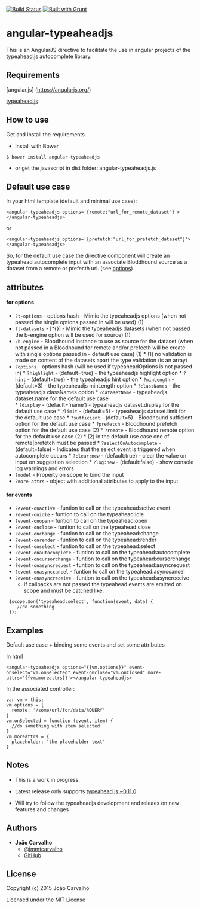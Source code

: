 [![Build Status](https://travis-ci.org/borntorun/angular-typeaheadjs.svg?branch=master)](https://travis-ci.org/borntorun/angular-typeaheadjs)
[![Built with Grunt](https://cdn.gruntjs.com/builtwith.png)](http://gruntjs.com/)

angular-typeaheadjs
=======================

This is an AngularJS directive to facilitate the use in angular projects of the [typeahead.js](https://github.com/twitter/typeahead.js) autocomplete library.

Requirements
---------------

[angular.js] (https://angularjs.org/)

[typeahead.js](https://github.com/twitter/typeahead.js)

How to use
---------------

Get and install the requirements.

* Install with Bower

```
$ bower install angular-typeaheadjs
```

* or get the javascript in dist folder: angular-typeaheadjs.js


## Default use case

In your html template (default and minimal use case):
```
<angular-typeaheadjs options='{remote:"url_for_remote_dataset"}'></angular-typeaheadjs>
```
or
```
<angular-typeaheadjs options='{prefetch:"url_for_prefetch_dataset"}'></angular-typeaheadjs>
```

So, for the default use case the directive component will create an typeahead autocomplete input with an associate Bloddhound source as a dataset from a remote or prefecth url. (see [options](#foroptions)) 

## attributes

#### for options
* `?t-options` - options hash - Mimic the typeaheadjs options (when not passed the single options passed in will be used) (1)
* `?t-datasets` - [*{}] - Mimic the typeaheadjs datasets (when not passed the b-engine option will be used for source) (1)
* `?b-engine` - Bloodhound instance to use as source for the dataset (when not passed in a Bloodhound for remote and/or prefecth will be create with single options passed in - default use case) (1) 
        * (1) no validation is made on content of the datasets apart the type validation (is an array)
* `?options` - options hash (will be used if typeaheadOptions is not passed in)
      * `?highlight` - (default=true) - the typeaheadjs highlight option
      * `?hint` - (default=true) - the typeaheadjs hint option
      * `?minLength` - (default=3) - the typeaheadjs minLength option
      * `?classNames` - the typeaheadjs classNames option
      * `?datasetName` - typeaheadjs dataset.name for the default use case  
      * `?display` - (default='name') - typeaheadjs dataset.display for the default use case
      * `?limit` - (default=5) - typeaheadjs dataset.limit for the default use case
      * `?sufficient` - (default=5) - Bloodhound sufficient option for the default use case
      * `?prefetch` - Bloodhound prefetch option for the default use case (2)
      * `?remote` - Bloodhound remote option for the default use case (2)
        * (2) in the default use case one of remote|prefetch must be passed
      * `?selectOnAutocomplete` - (default=false) - Indicates that the select event is triggered when autocomplete occurs
      * `?clear:new` - (default:true) - clear the value on input on suggestion selection
      * `?log:new` - (default:false) - show console log warnings and errors       
* `?model` - Property on scope to bind the input
* `?more-attrs` - object with additional attributes to apply to the input


#### for events
* `?event-onactive` - funtion to call on the typeahead:active event
* `?event-onidle` - funtion to call on the typeahead:idle
* `?event-onopen` - funtion to call on the typeahead:open
* `?event-onclose` - funtion to call on the typeahead:close
* `?event-onchange` - funtion to call on the typeahead:change
* `?event-onrender` - funtion to call on the typeahead:render
* `?event-onselect` - funtion to call on the typeahead:select
* `?event-onautocomplete` - funtion to call on the typeahead:autocomplete
* `?event-oncursorchange` - funtion to call on the typeahead:cursorchange
* `?event-onasyncrequest` - funtion to call on the typeahead:asyncrequest
* `?event-onasynccancel` - funtion to call on the typeahead:asynccancel
* `?event-onasyncreceive` - funtion to call on the typeahead:asyncreceive
  * if callbacks are not passed the typeahead events are emitted on scope and must be catched like:
 ```
  $scope.$on('typeahead:select', function(event, data) {
     //do something 
  });
 ```
 
Examples
---------------

Default use case + binding some events and set some attributes

In html
```
<angular-typeaheadjs options="{{vm.options}}" event-onselect="vm.onSelected" event-onclose="vm.onClosed" more-attrs='{{vm.moreattrs}}'></angular-typeaheadjs>
``` 

In the associated controller:
```
var vm = this;
vm.options = {
  remote: '/some/url/for/data/%QUERY'
}
vm.onSelected = function (event, item) {
  //do something with item selected
}
vm.moreattrs = {
  placeholder: 'the placeholder text'
}
```

Notes
---------------

* This is a work in progress.

* Latest release only supports [typeahead.js ~0.11.0](https://github.com/twitter/typeahead.js/releases/tag/v0.11.0)
* Will try to follow the typeaheadjs development and releaes on new features and changes 

Authors
-------

* **João Carvalho** 
  * [@jmmtcarvalho](https://twitter.com/jmmtcarvalho) 
  * [GitHub](https://github.com/borntorun)

License
-------

Copyright (c) 2015 João Carvalho

Licensed under the MIT License
